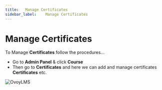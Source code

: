 ```yaml
---
title:   Manage Certificates
sidebar_label:    Manage Certificates
---
```


# Manage Certificates 
To Manage **Certificates** follow the procedures…


- Go to **Admin Panel** &  click **Course**
- Then go to **Certificates** and here we can add and manage certificates  **Certificates** etc.

![OvoyLMS](/assets/ovoy/all_certificate.png)

